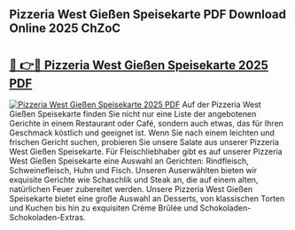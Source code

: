 ## Pizzeria West Gießen Speisekarte PDF Download Online 2025 ChZoC

# <h2><a href="http://gcckf9i.nevu.top/?p=Pizzeria+West+Gie%c3%9fen+Speisekarte">🔗 👉🔴 Pizzeria West Gießen Speisekarte 2025 PDF</a></h2>

[![Pizzeria West Gießen Speisekarte 2025 PDF](https://i.imgur.com/dBaPXMq.png)](http://gcckf9i.nevu.top/?p=Pizzeria+West+Gie%c3%9fen+Speisekarte)
Auf der Pizzeria West Gießen Speisekarte finden Sie nicht nur eine Liste der angebotenen Gerichte in einem Restaurant oder Café, sondern auch etwas, das für Ihren Geschmack köstlich und geeignet ist. Wenn Sie nach einem leichten und frischen Gericht suchen, probieren Sie unsere Salate aus unserer Pizzeria West Gießen Speisekarte. Für Fleischliebhaber gibt es auf unserer Pizzeria West Gießen Speisekarte eine Auswahl an Gerichten: Rindfleisch, Schweinefleisch, Huhn und Fisch. Unseren Auserwählten bieten wir exquisite Gerichte wie Schaschlik und Steak an, die auf einem alten, natürlichen Feuer zubereitet werden. Unsere Pizzeria West Gießen Speisekarte bietet eine große Auswahl an Desserts, von klassischen Torten und Kuchen bis hin zu exquisiten Crème Brûlée und Schokoladen-Schokoladen-Extras.
